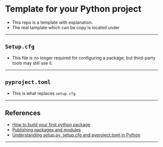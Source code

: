 # Template for your Python project
- This repo is a template with explanation.
- The real tamplate which can be copy is located under
***

## `Setup.cfg`
- This file is no longer required for configuring a package, but third-party tools may still use it. 
***

## `pyproject.toml`
- This is what replaces `setup.cfg`.
***

## References
- [How to build your first python package](https://towardsdatascience.com/how-to-build-your-first-python-package-6a00b02635c9)
- [Publishing packages and modules](https://packaging.python.org/en/latest/guides/distributing-packages-using-setuptools/)
- [Understanding setup.py, setup.cfg and pyproject.toml in Python](https://ianhopkinson.org.uk/2022/02/understanding-setup-py-setup-cfg-and-pyproject-toml-in-python/)
***
